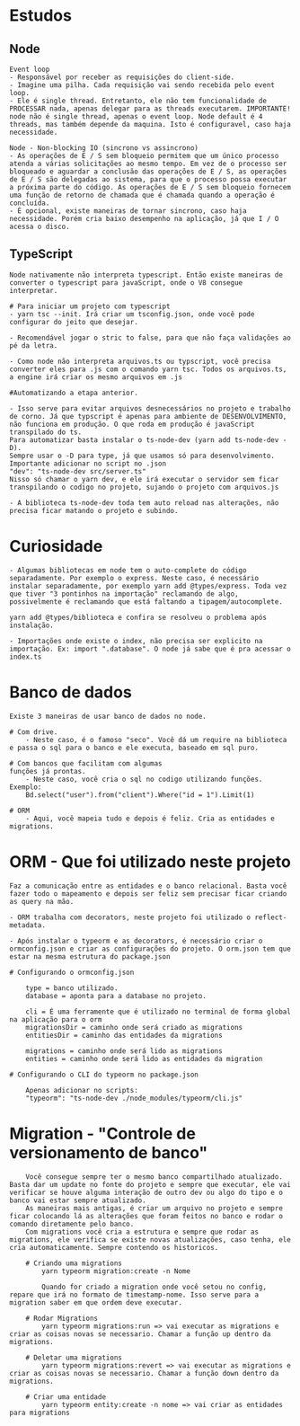  # Estudos
 
 ## Node
    Event loop
    - Responsável por receber as requisições do client-side.
    - Imagine uma pilha. Cada requisição vai sendo recebida pelo event loop.
    - Ele é single thread. Entretanto, ele não tem funcionalidade de PROCESSAR nada, apenas delegar para as threads executarem. IMPORTANTE! node não é single thread, apenas o event loop. Node default é 4 threads, mas também depende da maquina. Isto é configuravel, caso haja necessidade.

    Node - Non-blocking IO (sincrono vs assincrono)
    - As operações de E / S sem bloqueio permitem que um único processo atenda a várias solicitações ao mesmo tempo. Em vez de o processo ser bloqueado e aguardar a conclusão das operações de E / S, as operações de E / S são delegadas ao sistema, para que o processo possa executar a próxima parte do código. As operações de E / S sem bloqueio fornecem uma função de retorno de chamada que é chamada quando a operação é concluída.
    - É opcional, existe maneiras de tornar sincrono, caso haja necessidade. Porém cria baixo desempenho na aplicação, já que I / O acessa o disco.

## TypeScript
    Node nativamente não interpreta typescript. Então existe maneiras de converter o typescript para javaScript, onde o V8 consegue interpretar.

    # Para iniciar um projeto com typescript
    - yarn tsc --init. Irá criar um tsconfig.json, onde você pode configurar do jeito que desejar.

    - Recomendável jogar o stric to false, para que não faça validações ao pé da letra.

    - Como node não interpreta arquivos.ts ou typscript, você precisa converter eles para .js com o comando yarn tsc. Todos os arquivos.ts, a engine irá criar os mesmo arquivos em .js

    #Automatizando a etapa anterior. 
    
    - Isso serve para evitar arquivos desnecessários no projeto e trabalho de corno. Já que typscript é apenas para ambiente de DESENVOLVIMENTO, não funciona em produção. O que roda em produção é javaScript transpilado do ts.
    Para automatizar basta instalar o ts-node-dev (yarn add ts-node-dev -D).
    Sempre usar o -D para type, já que usamos só para desenvolvimento.
    Importante adicionar no script no .json 
    "dev": "ts-node-dev src/server.ts"
    Nisso só chamar o yarn dev, e ele irá executar o servidor sem ficar transpilando o codigo no projeto, sujando o projeto com arquivos.js

    - A biblioteca ts-node-dev toda tem auto reload nas alterações, não precisa ficar matando o projeto e subindo.


# Curiosidade

    - Algumas bibliotecas em node tem o auto-complete do código separadamente. Por exemplo o express. Neste caso, é necessário instalar separadamente, por exemplo yarn add @types/express. Toda vez que tiver "3 pontinhos na importação" reclamando de algo, possivelmente é reclamando que está faltando a tipagem/autocomplete.

    yarn add @types/biblioteca e confira se resolveu o problema após instalação.

    - Importações onde existe o index, não precisa ser explicito na importação. Ex: import ".database". O node já sabe que é pra acessar o index.ts

# Banco de dados

    Existe 3 maneiras de usar banco de dados no node.

    # Com drive.
        - Neste caso, é o famoso "seco". Você dá um require na biblioteca e passa o sql para o banco e ele executa, baseado em sql puro.
    
    # Com bancos que facilitam com algumas 
    funções já prontas.
        - Neste caso, você cria o sql no codigo utilizando funções. Exemplo:
        Bd.select("user").from("client").Where("id = 1").Limit(1)

    # ORM
        - Aqui, você mapeia tudo e depois é feliz. Cria as entidades e migrations.


# ORM - Que foi utilizado neste projeto

    Faz a comunicação entre as entidades e o banco relacional. Basta você fazer todo o mapeamento e depois ser feliz sem precisar ficar criando as query na mão.

    - ORM trabalha com decorators, neste projeto foi utilizado o reflect-metadata.

    - Após instalar o typeorm e as decorators, é necessário criar o ormconfig.json e criar as configurações do projeto. O orm.json tem que estar na mesma estrutura do package.json

    # Configurando o ormconfig.json

        type = banco utilizado.
        database = aponta para a database no projeto.
        
        cli = É uma ferramente que é utilizado no terminal de forma global na aplicação para o orm 
        migrationsDir = caminho onde será criado as migrations
        entitiesDir = caminho das entidades da migrations

        migrations = caminho onde será lido as migrations
        entities = caminho onde será lido as entidades da migration

    # Configurando o CLI do typeorm no package.json

        Apenas adicionar no scripts:
        "typeorm": "ts-node-dev ./node_modules/typeorm/cli.js"        

 # Migration - "Controle de versionamento de banco"
        Você consegue sempre ter o mesmo banco compartilhado atualizado. Basta dar um update no fonte do projeto e sempre que executar, ele vai verificar se houve alguma interação de outro dev ou algo do tipo e o banco vai estar sempre atualizado.
        As maneiras mais antigas, é criar um arquivo no projeto e sempre ficar colocando lá as alterações que foram feitos no banco e rodar o comando diretamente pelo banco.
        Com migrations você cria a estrutura e sempre que rodar as migrations, ele verifica se existe novas atualizações, caso tenha, ele cria automaticamente. Sempre contendo os historicos.

        # Criando uma migrations
            yarn typeorm migration:create -n Nome

            Quando for criado a migration onde você setou no config, repare que irá no formato de timestamp-nome. Isso serve para a migration saber em que ordem deve executar.

        # Rodar Migrations 
            yarn typeorm migrations:run => vai executar as migrations e criar as coisas novas se necessario. Chamar a função up dentro da migrations.

        # Deletar uma migrations
            yarn typeorm migrations:revert => vai executar as migrations e criar as coisas novas se necessario. Chamar a função down dentro da migrations.

        # Criar uma entidade
            yarn typeorm entity:create -n nome => vai criar as entidades para migrations










    
    
    


